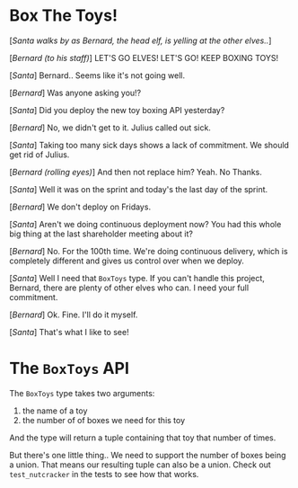 # Box The Toys!

[_Santa walks by as Bernard, the head elf, is yelling at the other elves.._]

[_Bernard (to his staff)_] LET'S GO ELVES! LET'S GO! KEEP BOXING TOYS!

[_Santa_] Bernard.. Seems like it's not going well.

[_Bernard_] Was anyone asking you!?

[_Santa_] Did you deploy the new toy boxing API yesterday?

[_Bernard_] No, we didn't get to it. Julius called out sick.

[_Santa_] Taking too many sick days shows a lack of commitment. We should get rid of Julius.

[_Bernard (rolling eyes)_] And then not replace him? Yeah. No Thanks.

[_Santa_] Well it was on the sprint and today's the last day of the sprint.

[_Bernard_] We don't deploy on Fridays.

[_Santa_] Aren't we doing continuous deployment now? You had this whole big thing at the last shareholder meeting about it?

[_Bernard_] No. For the 100th time. We're doing continuous delivery, which is completely different and gives us control over when we deploy.

[_Santa_] Well I need that `BoxToys` type. If you can't handle this project, Bernard, there are plenty of other elves who can. I need your full commitment.

[_Bernard_] Ok. Fine. I'll do it myself.

[_Santa_] That's what I like to see!

# The `BoxToys` API

The `BoxToys` type takes two arguments:

1. the name of a toy
2. the number of of boxes we need for this toy

And the type will return a tuple containing that toy that number of times.

But there's one little thing.. We need to support the number of boxes being a union. That means our resulting tuple can also be a union. Check out `test_nutcracker` in the tests to see how that works.
